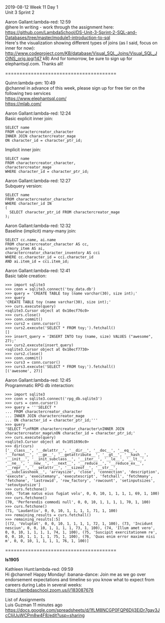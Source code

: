 
2019-08-12 Week 11 Day 1      
Unit 3 Sprint 2

Aaron Gallant:lambda-red: 12:59  
@here In writing - work through the assignment here:   
https://github.com/LambdaSchool/DS-Unit-3-Sprint-2-SQL-and-Databases/tree/master/module1-introduction-to-sql  
Here's the visualization showing different types of joins (as I said, focus on inner for now):   http://www.codeproject.com/KB/database/Visual_SQL_Joins/Visual_SQL_JOINS_orig.jpg(147 kB)
And for tomorrow, be sure to sign up for elephantsql.com. Thanks all!  

=======================================  

Quinn:lambda-pm: 10:49   
@channel in advance of this week, please sign up for free tier on the following two services  
https://www.elephantsql.com/  
https://mlab.com/  

Aaron Gallant:lambda-red: 12:24  
Basic explicit inner join:  
```
SELECT name
FROM charactercreator_character
INNER JOIN charactercreator_mage
ON character_id = character_ptr_id;
```
Implicit inner join:  
```
SELECT name
FROM charactercreator_character,
charactercreator_mage
WHERE character_id = character_ptr_id;
```

Aaron Gallant:lambda-red: 12:27   
Subquery version:  
```
SELECT name
FROM charactercreator_character
WHERE character_id IN
(
  SELECT character_ptr_id FROM charactercreator_mage
);
```

Aaron Gallant:lambda-red: 12:32  
Baseline (implicit) many-many join:  
```
SELECT cc.name, ai.name
FROM charactercreator_character AS cc,
armory_item AS ai,
charactercreator_character_inventory AS cci
WHERE cc.character_id = cci.character_id
AND ai.item_id = cci.item_id;
```

Aaron Gallant:lambda-red: 12:41  
Basic table creation:  
```
>>> import sqlite3
>>> conn = sqlite3.connect('toy_data.db')
>>> query = 'CREATE TABLE toy (name varchar(30), size int);'
>>> query
'CREATE TABLE toy (name varchar(30), size int);'
>>> curs.execute(query)
<sqlite3.Cursor object at 0x10ecf76c0>
>>> curs.close()
>>> conn.commit()
>>> curs2 = conn.cursor()
>>> curs2.execute('SELECT * FROM toy;').fetchall()
[]
>>> insert_query = 'INSERT INTO toy (name, size) VALUES ("awesome", 27);'
>>> curs2.execute(insert_query)
<sqlite3.Cursor object at 0x10ecf7730>
>>> curs2.close()
>>> conn.commit()
>>> curs3 = conn.cursor()
>>> curs3.execute('SELECT * FROM toy;').fetchall()
[('awesome', 27)]
```

Aaron Gallant:lambda-red: 12:45   
Programmatic RPG db interaction:   
```
>>> import sqlite3
>>> conn = sqlite3.connect('rpg_db.sqlite3')
>>> curs = conn.cursor()
>>> query = '''SELECT *
... FROM charactercreator_character
... INNER JOIN charactercreator_mage
... ON character_id = character_ptr_id;'''
>>> query
'SELECT *\nFROM charactercreator_character\nINNER JOIN charactercreator_mage\nON character_id = character_ptr_id;'
>>> curs.execute(query)
<sqlite3.Cursor object at 0x1051696c0>
>>> dir(curs)
['__class__', '__delattr__', '__dir__', '__doc__', '__eq__', '__format__', '__ge__', '__getattribute__', '__gt__', '__hash__', '__init__', '__init_subclass__', '__iter__', '__le__', '__lt__', '__ne__', '__new__', '__next__', '__reduce__', '__reduce_ex__', '__repr__', '__setattr__', '__sizeof__', '__str__', '__subclasshook__', 'arraysize', 'close', 'connection', 'description', 'execute', 'executemany', 'executescript', 'fetchall', 'fetchmany', 'fetchone', 'lastrowid', 'row_factory', 'rowcount', 'setinputsizes', 'setoutputsize']
>>> curs.fetchone()
(69, 'Totam natus eius fugiat volu', 0, 0, 10, 1, 1, 1, 1, 69, 1, 100)
>>> curs.fetchone()
(70, 'Perferendis commodi null', 0, 0, 10, 1, 1, 1, 1, 70, 1, 100)
>>> curs.fetchone()
(71, 'Laudantiu', 0, 0, 10, 1, 1, 1, 1, 71, 1, 100)
>>> remaining_results = curs.fetchall()
>>> remaining_results[:5]
[(72, 'Voluptat', 0, 0, 10, 1, 1, 1, 1, 72, 1, 100), (73, 'Incidunt nesciun', 0, 0, 10, 1, 1, 1, 1, 73, 1, 100), (74, 'Illum amet vero', 0, 0, 10, 1, 1, 1, 1, 74, 1, 100), (75, 'Suscipit exercitationem re', 0, 0, 10, 1, 1, 1, 1, 75, 1, 100), (76, 'Quas enim error maxime nisi m', 0, 0, 10, 1, 1, 1, 1, 76, 1, 100)]
```
=======================================

**ls1905**   

Kathleen Hunt:lambda-red: 09:59  
Hi @channel! Happy Monday! :banana-dance: Join me as we go over endorsement expectations and timeline so you know what to expect from careers during Labs in several weeks: https://lambdaschool.zoom.us/j/183087676   

List of Assignments  
Luis Guzman  11 minutes ago  
https://docs.google.com/spreadsheets/d/1fLM8NCGP0FQP6DIj3EiDr7gay3JcCljiUuWCPm8w4F8/edit?usp=sharing  





